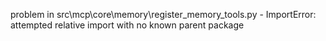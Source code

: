 problem in src\mcp\core\memory\register_memory_tools.py - ImportError: attempted relative import with no known parent package
